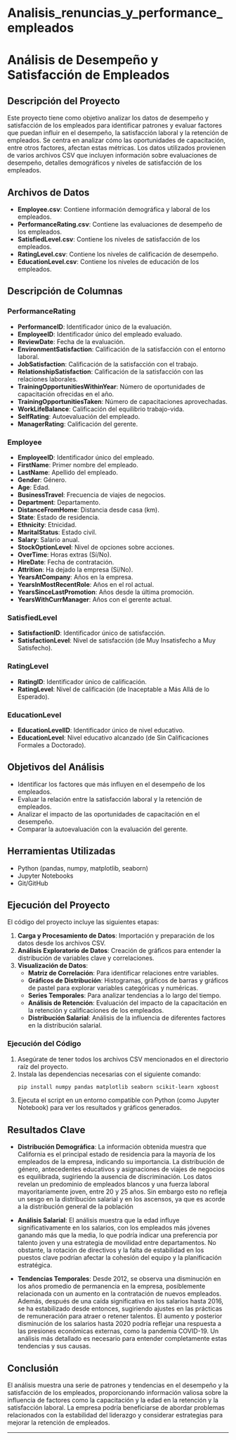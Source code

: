 # Analisis_renuncias_y_performance_empleados

# Análisis de Desempeño y Satisfacción de Empleados

## Descripción del Proyecto

Este proyecto tiene como objetivo analizar los datos de desempeño y satisfacción de los empleados para identificar patrones y evaluar factores que puedan influir en el desempeño, la satisfacción laboral y la retención de empleados. Se centra en analizar cómo las oportunidades de capacitación, entre otros factores, afectan estas métricas. Los datos utilizados provienen de varios archivos CSV que incluyen información sobre evaluaciones de desempeño, detalles demográficos y niveles de satisfacción de los empleados.

## Archivos de Datos

- **Employee.csv**: Contiene información demográfica y laboral de los empleados.
- **PerformanceRating.csv**: Contiene las evaluaciones de desempeño de los empleados.
- **SatisfiedLevel.csv**: Contiene los niveles de satisfacción de los empleados.
- **RatingLevel.csv**: Contiene los niveles de calificación de desempeño.
- **EducationLevel.csv**: Contiene los niveles de educación de los empleados.

## Descripción de Columnas

### PerformanceRating
- **PerformanceID**: Identificador único de la evaluación.
- **EmployeeID**: Identificador único del empleado evaluado.
- **ReviewDate**: Fecha de la evaluación.
- **EnvironmentSatisfaction**: Calificación de la satisfacción con el entorno laboral.
- **JobSatisfaction**: Calificación de la satisfacción con el trabajo.
- **RelationshipSatisfaction**: Calificación de la satisfacción con las relaciones laborales.
- **TrainingOpportunitiesWithinYear**: Número de oportunidades de capacitación ofrecidas en el año.
- **TrainingOpportunitiesTaken**: Número de capacitaciones aprovechadas.
- **WorkLifeBalance**: Calificación del equilibrio trabajo-vida.
- **SelfRating**: Autoevaluación del empleado.
- **ManagerRating**: Calificación del gerente.

### Employee
- **EmployeeID**: Identificador único del empleado.
- **FirstName**: Primer nombre del empleado.
- **LastName**: Apellido del empleado.
- **Gender**: Género.
- **Age**: Edad.
- **BusinessTravel**: Frecuencia de viajes de negocios.
- **Department**: Departamento.
- **DistanceFromHome**: Distancia desde casa (km).
- **State**: Estado de residencia.
- **Ethnicity**: Etnicidad.
- **MaritalStatus**: Estado civil.
- **Salary**: Salario anual.
- **StockOptionLevel**: Nivel de opciones sobre acciones.
- **OverTime**: Horas extras (Sí/No).
- **HireDate**: Fecha de contratación.
- **Attrition**: Ha dejado la empresa (Sí/No).
- **YearsAtCompany**: Años en la empresa.
- **YearsInMostRecentRole**: Años en el rol actual.
- **YearsSinceLastPromotion**: Años desde la última promoción.
- **YearsWithCurrManager**: Años con el gerente actual.

### SatisfiedLevel
- **SatisfactionID**: Identificador único de satisfacción.
- **SatisfactionLevel**: Nivel de satisfacción (de Muy Insatisfecho a Muy Satisfecho).

### RatingLevel
- **RatingID**: Identificador único de calificación.
- **RatingLevel**: Nivel de calificación (de Inaceptable a Más Allá de lo Esperado).

### EducationLevel
- **EducationLevelID**: Identificador único de nivel educativo.
- **EducationLevel**: Nivel educativo alcanzado (de Sin Calificaciones Formales a Doctorado).

## Objetivos del Análisis

- Identificar los factores que más influyen en el desempeño de los empleados.
- Evaluar la relación entre la satisfacción laboral y la retención de empleados.
- Analizar el impacto de las oportunidades de capacitación en el desempeño.
- Comparar la autoevaluación con la evaluación del gerente.

## Herramientas Utilizadas

- Python (pandas, numpy, matplotlib, seaborn)
- Jupyter Notebooks
- Git/GitHub

## Ejecución del Proyecto

El código del proyecto incluye las siguientes etapas:

1. **Carga y Procesamiento de Datos**: Importación y preparación de los datos desde los archivos CSV.
2. **Análisis Exploratorio de Datos**: Creación de gráficos para entender la distribución de variables clave y correlaciones.
3. **Visualización de Datos**:
   - **Matriz de Correlación**: Para identificar relaciones entre variables.
   - **Gráficos de Distribución**: Histogramas, gráficos de barras y gráficos de pastel para explorar variables categóricas y numéricas.
   - **Series Temporales**: Para analizar tendencias a lo largo del tiempo.
   - **Análisis de Retención**: Evaluación del impacto de la capacitación en la retención y calificaciones de los empleados.
   - **Distribución Salarial**: Análisis de la influencia de diferentes factores en la distribución salarial.

### Ejecución del Código

1. Asegúrate de tener todos los archivos CSV mencionados en el directorio raíz del proyecto.
2. Instala las dependencias necesarias con el siguiente comando:
   ```bash
   pip install numpy pandas matplotlib seaborn scikit-learn xgboost
   ```
3. Ejecuta el script en un entorno compatible con Python (como Jupyter Notebook) para ver los resultados y gráficos generados.

## Resultados Clave

- **Distribución Demográfica**: La información obtenida muestra que California es el principal estado de residencia para la mayoría de los empleados de la empresa, indicando su importancia. La distribución de género, antecedentes educativos y asignaciones de viajes de negocios es equilibrada, sugiriendo la ausencia de discriminación. Los datos revelan un predominio de empleados blancos y una fuerza laboral mayoritariamente joven, entre 20 y 25 años. Sin embargo esto no refleja un sesgo en la distribución salarial y en los ascensos, ya que es acorde a la distribución general de la población


- **Análisis Salarial**: El análisis muestra que la edad influye significativamente en los salarios, con los empleados más jóvenes ganando más que la media, lo que podría indicar una preferencia por talento joven y una estrategia de movilidad entre departamentos. No obstante, la rotación de directivos y la falta de estabilidad en los puestos clave podrían afectar la cohesión del equipo y la planificación estratégica.

- **Tendencias Temporales**: Desde 2012, se observa una disminución en los años promedio de permanencia en la empresa, posiblemente relacionada con un aumento en la contratación de nuevos empleados. Además, después de una caída significativa en los salarios hasta 2016, se ha estabilizado desde entonces, sugiriendo ajustes en las prácticas de remuneración para atraer o retener talentos. El aumento y posterior disminución de los salarios hasta 2020 podría reflejar una respuesta a las presiones económicas externas, como la pandemia COVID-19. Un análisis más detallado es necesario para entender completamente estas tendencias y sus causas.

## Conclusión

El análisis muestra una serie de patrones y tendencias en el desempeño y la satisfacción de los empleados, proporcionando información valiosa sobre la influencia de factores como la capacitación y la edad en la retención y la satisfacción laboral. La empresa podría beneficiarse de abordar problemas relacionados con la estabilidad del liderazgo y considerar estrategias para mejorar la retención de empleados.


---
